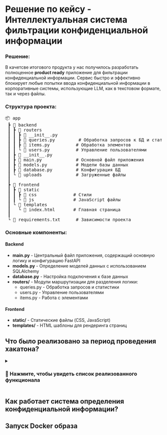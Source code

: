 # Решение по кейсу -  Интеллектуальная система фильтрации конфиденциальной информации 

### Решение:

В качетсве итогового продукта у нас получилось разработать полноценное **product ready** приложение для фильтрации конфиденциальной информации. Сервис быстро и эффективно блокирует любые попытки ввода конфиденциальной информации в корпоративные системы, использующие LLM, как в текстовом формате, так и через файлы.

### Структура проекта:

<pre>
📦 app
 ┣ 📂 backend
 ┃ ┣ 📂 routers
 ┃ ┃ ┣ 📜 __init__.py
 ┃ ┃ ┣ 📜 queries.py         # Обработка запросов к БД и статистики
 ┃ ┃ ┣ 📜 items.py          # Обработка элементов
 ┃ ┃ └ 📜 users.py          # Управление пользователями
 ┃ ┣ 📜 __init__.py
 ┃ ┣ 📜 main.py             # Основной файл приложения
 ┃ ┣ 📜 models.py           # Модели базы данных
 ┃ ┣ 📜 database.py         # Конфигурация БД
 ┃ └ 📂 uploads             # Загруженные файлы
 ┃
 ┣ 📂 frontend
 ┃ ┣ 📂 static
 ┃ ┃ ┣ 📂 css              # Стили
 ┃ ┃ └ 📂 js               # JavaScript файлы
 ┃ └ 📂 templates
 ┃   └ 📜 index.html       # Главная страница
 ┃
 └ 📜 requirements.txt      # Зависимости проекта
</pre>

### Основные компоненты:

#### Backend
- **main.py** - Центральный файл приложения, содержащий основную логику и конфигурацию FastAPI
- **models.py** - Определение моделей данных с использованием SQLAlchemy
- **database.py** - Настройка подключения к базе данных
- **routers/** - Модули маршрутизации для разделения логики:
  - queries.py - Обработка запросов и статистики
  - users.py - Управление пользователями
  - items.py - Работа с элементами

#### Frontend
- **static/** - Статические файлы (CSS, JavaScript)
- **templates/** - HTML шаблоны для рендеринга страниц

## Что было реализовано за период проведения хакатона?

<details>
<summary><h3>🚀 Нажмите, чтобы увидеть список реализованного функционала</h3></summary>

- **Полноценное API** - Разработан полный набор эндпоинтов для работы с системой:
  - Загрузка и обработка файлов различных форматов (PDF, DOCX, TXT, изображения)
  - Проверка текста на наличие конфиденциальной информации
  - Система рейтинга пользователей
  - Статистика использования системы

- **Обработка файлов** - Реализована поддержка различных форматов:
  - PDF документы
  - Microsoft Word (DOCX)
  - Текстовые файлы (TXT)
  - Изображения (PNG, JPG, JPEG) с OCR-распознаванием текста

- **Система статистики и мониторинга**:
  - Отслеживание успешных/неуспешных запросов
  - Статистика по типам загружаемых файлов
  - Рейтинговая система пользователей
  - Временные метрики (день/неделя/месяц)

- **База данных**:
  - Хранение информации о пользователях
  - История запросов
  - Статистика использования
  - Рейтинги пользователей

- **Безопасность**:
  - Валидация входных данных
  - Проверка форматов файлов
  - Обработка ошибок и исключений

- **Frontend**:
  - Полноценное веб приложение с интерфейсом для загрузки файлов
  - Панель для просмотра общей статистики
  - Интерактивные графики и таблицы
  - Страница для демонстрации обработки сообщений
</details>

## Как работает система определения конфиденциальной информации?

## Запуск Docker образа 